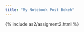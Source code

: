 ```yaml
---
title: "My Notebook Post Bokeh"
---
```

 <link rel="stylesheet" href="{{ site.baseurl }}/assets/css/style.css">
<div>
{% include as2/assigment2.html %}
</div>